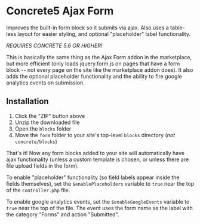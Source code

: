 # Concrete5 Ajax Form
Improves the built-in form block so it submits via ajax. Also uses a table-less layout for easier styling, and
optional "placeholder" label functionality.

*REQUIRES CONCRETE 5.6 OR HIGHER!*

This is basically the same thing as the Ajax Form addon in the marketplace, but more efficient (only loads
jquery.form.js on pages that have a form block -- not every page on the site like the marketplace addon does).
It also adds the optional placeholder functionality and the ability to fire google analytics events on submission.

## Installation

 1. Click the "ZIP" button above
 2. Unzip the downloaded file
 3. Open the `blocks` folder 
 4. Move the `form` folder to your site's top-level `blocks` directory (*not* `concrete/blocks`)

That's it! Now any form blocks added to your site will automatically have ajax functionality (unless a custom
template is chosen, or unless there are file upload fields in the form).

To enable "placeholder" functionality (so field labels appear inside the fields themselves), set the `$enablePlaceholders`
variable to `true` near the top of the `controller.php` file.

To enable google analytics events, set the `$enableGoogleEvents` variable to `true` near the top of the file.  The event
uses the form name as the label with the category "Forms" and action "Submitted".
